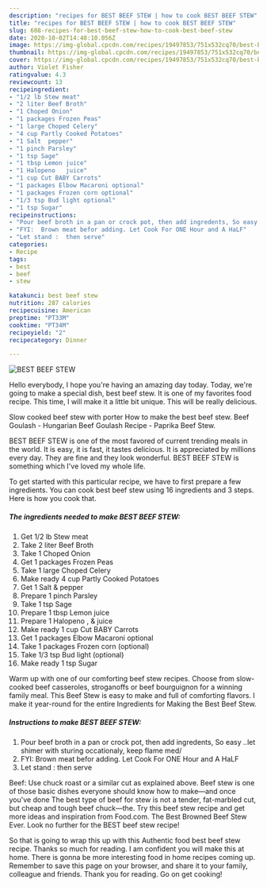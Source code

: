 ```yaml
---
description: "recipes for BEST BEEF STEW | how to cook BEST BEEF STEW"
title: "recipes for BEST BEEF STEW | how to cook BEST BEEF STEW"
slug: 608-recipes-for-best-beef-stew-how-to-cook-best-beef-stew
date: 2020-10-02T14:48:10.056Z
image: https://img-global.cpcdn.com/recipes/19497853/751x532cq70/best-beef-stew-recipe-main-photo.jpg
thumbnail: https://img-global.cpcdn.com/recipes/19497853/751x532cq70/best-beef-stew-recipe-main-photo.jpg
cover: https://img-global.cpcdn.com/recipes/19497853/751x532cq70/best-beef-stew-recipe-main-photo.jpg
author: Violet Fisher
ratingvalue: 4.3
reviewcount: 13
recipeingredient:
- "1/2 lb Stew meat"
- "2 liter Beef Broth"
- "1 Choped Onion"
- "1 packages Frozen Peas"
- "1 large Choped Celery"
- "4 cup Partly Cooked Potatoes"
- "1 Salt  pepper"
- "1 pinch Parsley"
- "1 tsp Sage"
- "1 tbsp Lemon juice"
- "1 Halopeno   juice"
- "1 cup Cut BABY Carrots"
- "1 packages Elbow Macaroni optional"
- "1 packages Frozen corn optional"
- "1/3 tsp Bud light optional"
- "1 tsp Sugar"
recipeinstructions:
- "Pour beef broth in a pan or crock pot, then add ingredents, So easy ..let shimer with sturing occationaly, keep flame med/"
- "FYI:  Brown meat befor adding. Let Cook For ONE Hour and A HaLF"
- "Let stand :  then serve"
categories:
- Recipe
tags:
- best
- beef
- stew

katakunci: best beef stew 
nutrition: 287 calories
recipecuisine: American
preptime: "PT33M"
cooktime: "PT34M"
recipeyield: "2"
recipecategory: Dinner

---
```



![BEST BEEF STEW](https://img-global.cpcdn.com/recipes/19497853/751x532cq70/best-beef-stew-recipe-main-photo.jpg)

Hello everybody, I hope you're having an amazing day today. Today, we're going to make a special dish, best beef stew. It is one of my favorites food recipe. This time, I will make it a little bit unique. This will be really delicious.

Slow cooked beef stew with porter How to make the best beef stew. Beef Goulash - Hungarian Beef Goulash Recipe - Paprika Beef Stew.

BEST BEEF STEW is one of the most favored of current trending meals in the world. It is easy, it is fast, it tastes delicious. It is appreciated by millions every day. They are fine and they look wonderful. BEST BEEF STEW is something which I've loved my whole life.


To get started with this particular recipe, we have to first prepare a few ingredients. You can cook best beef stew using 16 ingredients and 3 steps. Here is how you cook that.

<!--inarticleads1-->

##### The ingredients needed to make BEST BEEF STEW:

1. Get 1/2 lb Stew meat
1. Take 2 liter Beef Broth
1. Take 1 Choped Onion
1. Get 1 packages Frozen Peas
1. Take 1 large Choped Celery
1. Make ready 4 cup Partly Cooked Potatoes
1. Get 1 Salt &amp; pepper
1. Prepare 1 pinch Parsley
1. Take 1 tsp Sage
1. Prepare 1 tbsp Lemon juice
1. Prepare 1 Halopeno , &amp; juice
1. Make ready 1 cup Cut BABY Carrots
1. Get 1 packages Elbow Macaroni optional
1. Take 1 packages Frozen corn (optional)
1. Take 1/3 tsp Bud light (optional)
1. Make ready 1 tsp Sugar


Warm up with one of our comforting beef stew recipes. Choose from slow-cooked beef casseroles, stroganoffs or beef bourguignon for a winning family meal. This Beef Stew is easy to make and full of comforting flavors. I make it year-round for the entire Ingredients for Making the Best Beef Stew. 

<!--inarticleads2-->

##### Instructions to make BEST BEEF STEW:

1. Pour beef broth in a pan or crock pot, then add ingredents, So easy ..let shimer with sturing occationaly, keep flame med/
1. FYI:  Brown meat befor adding. Let Cook For ONE Hour and A HaLF
1. Let stand :  then serve


Beef: Use chuck roast or a similar cut as explained above. Beef stew is one of those basic dishes everyone should know how to make—and once you&#39;ve done The best type of beef for stew is not a tender, fat-marbled cut, but cheap and tough beef chuck—the. Try this beef stew recipe and get more ideas and inspiration from Food.com. The Best Browned Beef Stew Ever. Look no further for the BEST beef stew recipe! 

So that is going to wrap this up with this Authentic food best beef stew recipe. Thanks so much for reading. I am confident you will make this at home. There is gonna be more interesting food in home recipes coming up. Remember to save this page on your browser, and share it to your family, colleague and friends. Thank you for reading. Go on get cooking!
